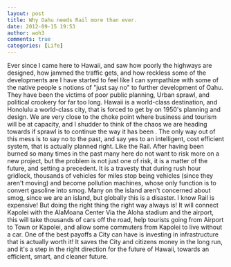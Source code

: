 ```yaml
---
layout: post
title: Why Oahu needs Rail more than ever.
date: 2012-09-15 19:53
author: woh3
comments: true
categories: [Life]
---
```

Ever since I came here to Hawaii, and saw how poorly the highways are designed, how jammed the traffic gets, and how reckless some of the developments are I have started to feel like I can sympathize with some of the native people s notions of "just say no" to further development of Oahu. They have been the victims of poor public planning, Urban sprawl, and political crookery for far too long. 
Hawaii is a world-class destination, and Honolulu a world-class city, that is forced to get by on 1950's planning and design. We are very close to the choke point where business and tourism will be at capacity, and I shudder to think of the chaos we are heading towards if sprawl is  to continue the way it has been .
The only way out of this mess is to say no to the past, and say yes to an intelligent, cost efficient system, that is actually planned right. Like the Rail. After having been burned so many times in the past many here do not want to risk more on a new project, but the problem is not just one of risk, it is a matter of the future, and setting a precedent.
It is a travesty that during rush hour gridlock, thousands of vehicles for miles stop being vehicles (since they aren't moving) and become pollution machines, whose only function is to convert gasoline into smog. Many on the island aren't concerned about smog, since we are an island, but globally this is a disaster. 
I know Rail is expensive! But doing the right thing the right way always is! It will connect Kapolei with the AlaMoana Center Via the Aloha stadium and the airport, this will take thousands of cars off the road, help tourists going from Airport to Town or Kapolei, and allow some commuters from Kapolei to live without a car.
One of the best payoffs a City can have is investing in infrastructure that is actually worth it! It saves the City and citizens money in the long run, and it's a step in the right direction for the future of Hawaii, towards an efficient, smart, and cleaner future.
